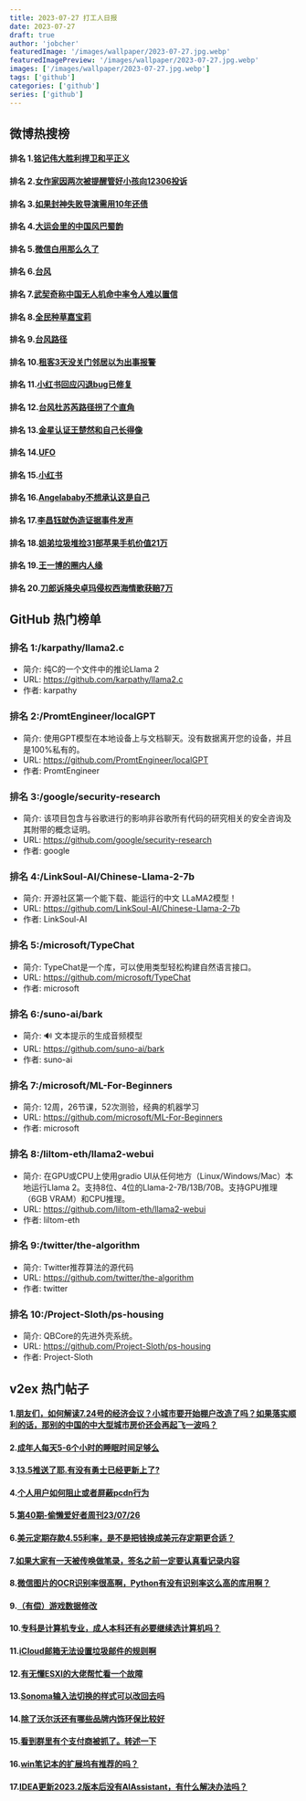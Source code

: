 ```yaml
---
title: 2023-07-27 打工人日报
date: 2023-07-27
draft: true
author: 'jobcher'
featuredImage: '/images/wallpaper/2023-07-27.jpg.webp'
featuredImagePreview: '/images/wallpaper/2023-07-27.jpg.webp'
images: ['/images/wallpaper/2023-07-27.jpg.webp']
tags: ['github']
categories: ['github']
series: ['github']
---
```


## 微博热搜榜

#### 排名 1.[铭记伟大胜利捍卫和平正义](https://s.weibo.com/weibo?q=铭记伟大胜利捍卫和平正义)
#### 排名 2.[女作家因两次被提醒管好小孩向12306投诉](https://s.weibo.com/weibo?q=女作家因两次被提醒管好小孩向12306投诉)
#### 排名 3.[如果封神失败导演需用10年还债](https://s.weibo.com/weibo?q=如果封神失败导演需用10年还债)
#### 排名 4.[大运会里的中国风巴蜀韵](https://s.weibo.com/weibo?q=大运会里的中国风巴蜀韵)
#### 排名 5.[微信白用那么久了](https://s.weibo.com/weibo?q=微信白用那么久了)
#### 排名 6.[台风](https://s.weibo.com/weibo?q=台风)
#### 排名 7.[武契奇称中国无人机命中率令人难以置信](https://s.weibo.com/weibo?q=武契奇称中国无人机命中率令人难以置信)
#### 排名 8.[全民种草嘉宝莉](https://s.weibo.com/weibo?q=全民种草嘉宝莉)
#### 排名 9.[台风路径](https://s.weibo.com/weibo?q=台风路径)
#### 排名 10.[租客3天没关门邻居以为出事报警](https://s.weibo.com/weibo?q=租客3天没关门邻居以为出事报警)
#### 排名 11.[小红书回应闪退bug已修复](https://s.weibo.com/weibo?q=小红书回应闪退bug已修复)
#### 排名 12.[台风杜苏芮路径拐了个直角](https://s.weibo.com/weibo?q=台风杜苏芮路径拐了个直角)
#### 排名 13.[金星认证王楚然和自己长得像](https://s.weibo.com/weibo?q=金星认证王楚然和自己长得像)
#### 排名 14.[UFO](https://s.weibo.com/weibo?q=UFO)
#### 排名 15.[小红书](https://s.weibo.com/weibo?q=小红书)
#### 排名 16.[Angelababy不想承认这是自己](https://s.weibo.com/weibo?q=Angelababy不想承认这是自己)
#### 排名 17.[李昌钰就伪造证据事件发声](https://s.weibo.com/weibo?q=李昌钰就伪造证据事件发声)
#### 排名 18.[姐弟垃圾堆捡31部苹果手机价值21万](https://s.weibo.com/weibo?q=姐弟垃圾堆捡31部苹果手机价值21万)
#### 排名 19.[王一博的圈内人缘](https://s.weibo.com/weibo?q=王一博的圈内人缘)
#### 排名 20.[刀郎诉降央卓玛侵权西海情歌获赔7万](https://s.weibo.com/weibo?q=刀郎诉降央卓玛侵权西海情歌获赔7万)
## GitHub 热门榜单

### 排名 1:/karpathy/llama2.c
- 简介: 纯C的一个文件中的推论Llama 2
- URL: https://github.com/karpathy/llama2.c
- 作者: karpathy 

### 排名 2:/PromtEngineer/localGPT
- 简介: 使用GPT模型在本地设备上与文档聊天。没有数据离开您的设备，并且是100%私有的。
- URL: https://github.com/PromtEngineer/localGPT
- 作者: PromtEngineer 

### 排名 3:/google/security-research
- 简介: 该项目包含与谷歌进行的影响非谷歌所有代码的研究相关的安全咨询及其附带的概念证明。
- URL: https://github.com/google/security-research
- 作者: google 

### 排名 4:/LinkSoul-AI/Chinese-Llama-2-7b
- 简介: 开源社区第一个能下载、能运行的中文 LLaMA2模型！
- URL: https://github.com/LinkSoul-AI/Chinese-Llama-2-7b
- 作者: LinkSoul-AI 

### 排名 5:/microsoft/TypeChat
- 简介: TypeChat是一个库，可以使用类型轻松构建自然语言接口。
- URL: https://github.com/microsoft/TypeChat
- 作者: microsoft 

### 排名 6:/suno-ai/bark
- 简介: 🔊 文本提示的生成音频模型
- URL: https://github.com/suno-ai/bark
- 作者: suno-ai 

### 排名 7:/microsoft/ML-For-Beginners
- 简介: 12周，26节课，52次测验，经典的机器学习
- URL: https://github.com/microsoft/ML-For-Beginners
- 作者: microsoft 

### 排名 8:/liltom-eth/llama2-webui
- 简介: 在GPU或CPU上使用gradio UI从任何地方（Linux/Windows/Mac）本地运行Llama 2。支持8位、4位的Llama-2-7B/13B/70B。支持GPU推理（6GB VRAM）和CPU推理。
- URL: https://github.com/liltom-eth/llama2-webui
- 作者: liltom-eth 

### 排名 9:/twitter/the-algorithm
- 简介: Twitter推荐算法的源代码
- URL: https://github.com/twitter/the-algorithm
- 作者: twitter 

### 排名 10:/Project-Sloth/ps-housing
- 简介: QBCore的先进外壳系统。
- URL: https://github.com/Project-Sloth/ps-housing
- 作者: Project-Sloth 

## v2ex 热门帖子

#### 1.[朋友们，如何解读7.24号的经济会议？小城市要开始棚户改造了吗？如果落实顺利的话，那别的中国的中大型城市房价还会再起飞一波吗？](https://www.v2ex.com/t/960065#reply37)
#### 2.[成年人每天5-6个小时的睡眠时间足够么](https://www.v2ex.com/t/960074#reply11)
#### 3.[13.5推送了耶.有没有勇士已经更新上了?](https://www.v2ex.com/t/960070#reply8)
#### 4.[个人用户如何阻止或者屏蔽pcdn行为](https://www.v2ex.com/t/960068#reply6)
#### 5.[第40期-偷懒爱好者周刊23/07/26](https://www.v2ex.com/t/960061#reply4)
#### 6.[美元定期存款4.55利率，是不是把钱换成美元存定期更合适？](https://www.v2ex.com/t/960069#reply4)
#### 7.[如果大家有一天被传唤做笔录，签名之前一定要认真看记录内容](https://www.v2ex.com/t/960076#reply4)
#### 8.[微信图片的OCR识别率很高啊，Python有没有识别率这么高的库用啊？](https://www.v2ex.com/t/960062#reply3)
#### 9.[（有偿）游戏数据修改](https://www.v2ex.com/t/960066#reply3)
#### 10.[专科是计算机专业，成人本科还有必要继续选计算机吗？](https://www.v2ex.com/t/960075#reply3)
#### 11.[iCloud邮箱无法设置垃圾邮件的规则啊](https://www.v2ex.com/t/960063#reply2)
#### 12.[有无懂ESXI的大佬帮忙看一个故障](https://www.v2ex.com/t/960072#reply2)
#### 13.[Sonoma输入法切换的样式可以改回去吗](https://www.v2ex.com/t/960064#reply1)
#### 14.[除了沃尔沃还有哪些品牌内饰环保比较好](https://www.v2ex.com/t/960067#reply1)
#### 15.[看到群里有个支付商被抓了。转述一下](https://www.v2ex.com/t/960078#reply1)
#### 16.[win笔记本的扩展坞有推荐的吗？](https://www.v2ex.com/t/960077#reply0)
#### 17.[IDEA更新2023.2版本后没有AIAssistant，有什么解决办法吗？](https://www.v2ex.com/t/960079#reply0)
